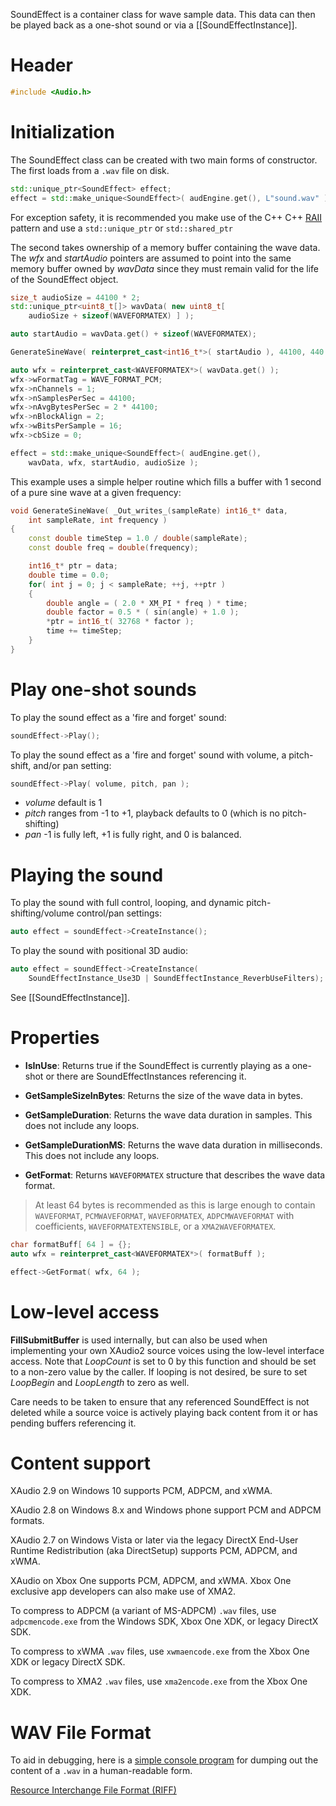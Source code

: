 SoundEffect is a container class for wave sample data. This data can then be played back as a one-shot sound or via a [[SoundEffectInstance]].

# Header
```cpp
#include <Audio.h>
```

# Initialization

The SoundEffect class can be created with two main forms of constructor. The first loads from a ``.wav`` file on disk.

```cpp
std::unique_ptr<SoundEffect> effect;
effect = std::make_unique<SoundEffect>( audEngine.get(), L"sound.wav" );
```

For exception safety, it is recommended you make use of the C++ C++ [RAII](http://en.wikipedia.org/wiki/Resource_Acquisition_Is_Initialization) pattern and use a ``std::unique_ptr`` or ``std::shared_ptr``

The second takes ownership of a memory buffer containing the wave data. The _wfx_ and _startAudio_ pointers are assumed to point into the same memory buffer owned by _wavData_ since they must remain valid for the life of the SoundEffect object.

```cpp
size_t audioSize = 44100 * 2;
std::unique_ptr<uint8_t[]> wavData( new uint8_t[
    audioSize + sizeof(WAVEFORMATEX) ] );

auto startAudio = wavData.get() + sizeof(WAVEFORMATEX);

GenerateSineWave( reinterpret_cast<int16_t*>( startAudio ), 44100, 440 );

auto wfx = reinterpret_cast<WAVEFORMATEX*>( wavData.get() );
wfx->wFormatTag = WAVE_FORMAT_PCM;
wfx->nChannels = 1;
wfx->nSamplesPerSec = 44100;
wfx->nAvgBytesPerSec = 2 * 44100;
wfx->nBlockAlign = 2;
wfx->wBitsPerSample = 16;
wfx->cbSize = 0;

effect = std::make_unique<SoundEffect>( audEngine.get(),
    wavData, wfx, startAudio, audioSize );
```

This example uses a simple helper routine which fills a buffer with 1 second of a pure sine wave at a given frequency:

```cpp
void GenerateSineWave( _Out_writes_(sampleRate) int16_t* data,
    int sampleRate, int frequency )
{
    const double timeStep = 1.0 / double(sampleRate);
    const double freq = double(frequency);

    int16_t* ptr = data;
    double time = 0.0;
    for( int j = 0; j < sampleRate; ++j, ++ptr )
    {
        double angle = ( 2.0 * XM_PI * freq ) * time;
        double factor = 0.5 * ( sin(angle) + 1.0 );
        *ptr = int16_t( 32768 * factor );
        time += timeStep;
    }
}
```

# Play one-shot sounds

To play the sound effect as a 'fire and forget' sound:

```cpp
soundEffect->Play();
```

To play the sound effect as a 'fire and forget' sound with volume, a pitch-shift, and/or pan setting:

```cpp
soundEffect->Play( volume, pitch, pan );
```

* _volume_ default is 1
* _pitch_ ranges from -1 to +1, playback defaults to 0 (which is no pitch-shifting)
* _pan_ -1 is fully left, +1 is fully right, and 0 is balanced.

# Playing the sound

To play the sound with full control, looping, and dynamic pitch-shifting/volume control/pan settings:

```cpp
auto effect = soundEffect->CreateInstance();
```

To play the sound with positional 3D audio:

```cpp
auto effect = soundEffect->CreateInstance(
    SoundEffectInstance_Use3D | SoundEffectInstance_ReverbUseFilters);
```

See [[SoundEffectInstance]].

# Properties

* **IsInUse**: Returns true if the SoundEffect is currently playing as a one-shot or there are SoundEffectInstances referencing it.

* **GetSampleSizeInBytes**: Returns the size of the wave data in bytes.

* **GetSampleDuration**: Returns the wave data duration in samples. This does not include any loops.

* **GetSampleDurationMS**: Returns the wave data duration in milliseconds. This does not include any loops.

* **GetFormat**: Returns ``WAVEFORMATEX`` structure that describes the wave data format.

> At least 64 bytes is recommended as this is large enough to contain ``WAVEFORMAT``, ``PCMWAVEFORMAT``, ``WAVEFORMATEX``, ``ADPCMWAVEFORMAT`` with coefficients,  ``WAVEFORMATEXTENSIBLE``, or a ``XMA2WAVEFORMATEX``.

```cpp
char formatBuff[ 64 ] = {};
auto wfx = reinterpret_cast<WAVEFORMATEX*>( formatBuff );

effect->GetFormat( wfx, 64 );
```

# Low-level access

**FillSubmitBuffer** is used internally, but can also be used when implementing your own XAudio2 source voices using the low-level interface access. Note that _LoopCount_ is set to 0 by this function and should be set to a non-zero value by the caller. If looping is not desired, be sure to set _LoopBegin_ and _LoopLength_ to zero as well.

Care needs to be taken to ensure that any referenced SoundEffect is not deleted while a source voice is actively playing back content from it or has pending buffers referencing it.

# Content support

XAudio 2.9 on Windows 10 supports PCM, ADPCM, and xWMA.

XAudio 2.8 on Windows 8.x and Windows phone support PCM and ADPCM formats.

XAudio 2.7 on Windows Vista or later via the legacy DirectX End-User Runtime Redistribution (aka DirectSetup) supports PCM, ADPCM, and xWMA.

XAudio on Xbox One supports PCM, ADPCM, and xWMA. Xbox One exclusive app developers can also make use of XMA2.

To compress to ADPCM (a variant of MS-ADPCM) ``.wav`` files, use ``adpcmencode.exe`` from the Windows SDK, Xbox One XDK, or legacy DirectX SDK.

To compress to xWMA ``.wav`` files, use ``xwmaencode.exe`` from the  Xbox One XDK or legacy DirectX SDK.

To compress to XMA2 ``.wav`` files, use ``xma2encode.exe`` from the Xbox One XDK.

# WAV File Format

To aid in debugging, here is a [simple console program](https://github.com/Microsoft/DirectXTK/wiki/wavdump.cpp) for dumping out the content of a ``.wav`` in a human-readable form.

[Resource Interchange File Format (RIFF)](https://docs.microsoft.com/en-us/windows/desktop/xaudio2/resource-interchange-file-format--riff-)
